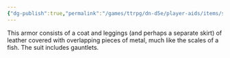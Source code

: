 ```yaml
---
{"dg-publish":true,"permalink":"/games/ttrpg/dn-d5e/player-aids/items/scale-mail/","tags":["TTRPG/DND/5e","warding"]}
---
```



This armor consists of a coat and leggings (and perhaps a separate skirt) of leather covered with overlapping pieces of metal, much like the scales of a fish. The suit includes gauntlets.
